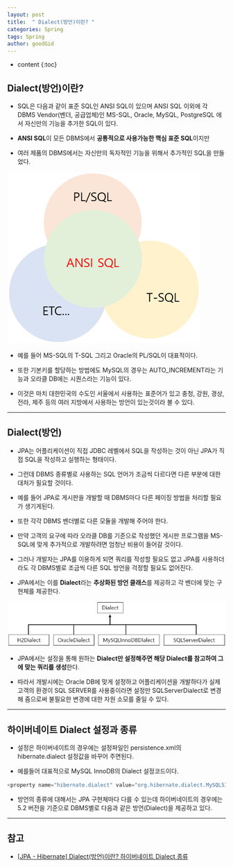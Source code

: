 ```yaml
---
layout: post
title:  " Dialect(방언)이란? "
categories: Spring
tags: Spring
author: goodGid
---
```

* content
{:toc}

## Dialect(방언)이란? 

* SQL은 다음과 같이 표준 SQL인 ANSI SQL이 있으며 ANSI SQL 이외에 각 DBMS Vendor(벤더, 공급업체)인 MS-SQL, Oracle, MySQL, PostgreSQL 에서 자신만의 기능을 추가한 SQL이 있다.

* **ANSI SQL**이 모든 DBMS에서 **공통적으로 사용가능한 핵심 표준 SQL**이지만 

* 여러 제품의 DBMS에서는 자신만의 독자적인 기능을 위해서 추가적인 SQL을 만들었다.

![](/assets/img/java/what_is_dialect_1.png)

* 예를 들어 MS-SQL의 T-SQL 그리고 Oracle의 PL/SQL이 대표적이다. 

* 또한 기본키를 할당하는 방법에도 MySQL의 경우는 AUTO_INCREMENT라는 기능과 오라클 DB에는 시퀀스라는 기능이 있다. 

* 이것은 마치 대한민국의 수도인 서울에서 사용하는 표준어가 있고 충청, 강원, 경상, 전라, 제주 등의 여러 지방에서 사용하는 방언이 있는것이라 볼 수 있다.










---

## Dialect(방언)

* JPA는 어플리케이션이 직접 JDBC 레벨에서 SQL을 작성하는 것이 아닌 JPA가 직접 SQL을 작성하고 실행하는 형태이다. 

* 그런데 DBMS 종류별로 사용하는 SQL 언어가 조금씩 다르다면 다른 부분에 대한 대처가 필요할 것이다. 

* 예를 들어 JPA로 게시판을 개발할 때 DBMS마다 다른 페이징 방법을 처리할 필요가 생기게된다.

* 또한 각각 DBMS 벤더별로 다른 모듈을 개발해 주어야 한다. 

* 만약 고객의 요구에 따라 오라클 DB를 기준으로 작성했던 게시판 프로그램을 MS-SQL에 맞게 추가적으로 개발하려면 엄청난 비용이 들어갈 것이다.

* 그러나 개발자는 JPA를 이용하게 되면 쿼리를 작성할 필요도 없고 JPA를 사용하더라도 각 DBMS별로 조금씩 다른 SQL 방언을 걱정할 필요도 없어진다.

* JPA에서는 이를 **Dialect**라는 **추상화된 방언 클래스**를 제공하고 각 벤더에 맞는 구현체를 제공한다.

![](/assets/img/java/what_is_dialect_2.png)

* JPA에서는 설정을 통해 원하는 **Dialect만 설정해주면 해당 Dialect를 참고하여 그에 맞는 쿼리를 생성**한다. 

* 따라서 개발시에는 Oracle DB에 맞게 설정하고 어플리케이션을 개발하다가 실제 고객의 환경이 SQL SERVER를 사용중이라면 설정만 SQLServerDialect로 변경해 줌으로써 불필요한 변경에 대한 자원 소모를 줄일 수 있다.

---

## 하이버네이트 Dialect 설정과 종류

* 설정은 하이버네이트의 경우에는 설정파일인 persistence.xml의 hibernate.dialect 설정값을 바꾸어 주면된다. 

* 예를들어 대표적으로 MySQL InnoDB의 Dialect 설정코드이다.

``` java
<property name="hibernate.dialect" value="org.hibernate.dialect.MySQL5InnoDBDialect" />
```

* 방언의 종류에 대해서는 JPA 구현체마다 다를 수 있는데 하이버네이트의 경우에는 5.2 버전을 기준으로 DBMS별로 다음과 같은 방언(Dialect)을 제공하고 있다.




---

## 참고

* [[JPA - Hibernate] Dialect(방언)이란? 하이버네이트 Dialect 종류](https://dololak.tistory.com/465)